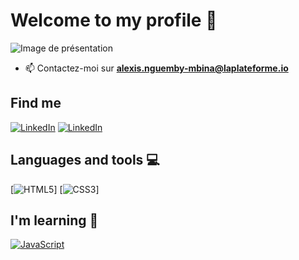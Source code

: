 # Welcome to my profile 👋
![Image de présentation](https://plus.unsplash.com/premium_photo-1685086785054-d047cdc0e525?fm=jpg&q=60&w=3000&ixlib=rb-4.0.3&ixid=M3wxMjA3fDB8MHxzZWFyY2h8MXx8d2ViJTIwZGV2ZWxvcG1lbnR8ZW58MHx8MHx8fDA%3D)
- 📫 Contactez-moi sur **alexis.nguemby-mbina@laplateforme.io**


## Find me

[![LinkedIn](https://img.shields.io/badge/-GitHub-000?&logo=GitHub&logoColor=FFF)](https://github.com/AlexisNguemby)
[![LinkedIn](https://img.shields.io/badge/-LinkedIn-000?&logo=LinkedIn&logoColor=0A66C2)](https://www.linkedin.com/in/alexis-nguemby-mbina-93691433b/)

## Languages and tools 💻


[![HTML5](https://img.shields.io/badge/-HTML5-000?&logo=HTML5&logoColor=E34F26)]
[![CSS3](https://img.shields.io/badge/-CSS3-000?&logo=CSS3&logoColor=1572B6)]






## I'm learning 📖

[![JavaScript](https://img.shields.io/badge/-JavaScript-000?&logo=JavaScript&logoColor=F7DF1E)](https://developer.mozilla.org/en-US/docs/Web/JavaScript)
